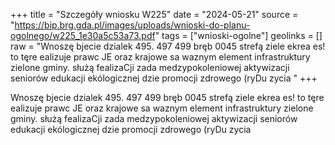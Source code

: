 +++
title = "Szczegóły wniosku W225"
date = "2024-05-21"
source = "https://bip.brg.gda.pl/images/uploads/wnioski-do-planu-ogolnego/w225_1e30a5c53a73.pdf"
tags = ["wnioski-ogolne"]
geolinks = []
raw = "Wnoszę bjecie dzialek 495. 497 499 bręb 0045 strefą ziele ekrea es! to tęre ealizuje prawc JE oraz krajowe sa waznym element infrastruktury zielone gminy. służą fealizaCji zada medzypokoleniowej aktywizacji seniorów edukacji ekólogicznej dzie promocji zdrowego (ryDu zycia "
+++

Wnoszę bjecie dzialek 495. 497 499 bręb 0045 strefą ziele ekrea es! to tęre
ealizuje prawc JE oraz krajowe sa waznym element infrastruktury zielone gminy. służą fealizaCji zada
medzypokoleniowej aktywizacji seniorów edukacji ekólogicznej dzie promocji zdrowego (ryDu zycia



